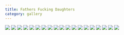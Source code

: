```yaml
---
title: Fathers Fucking Daughters
category: gallery
---
```


<img src="https://incest.life/media/father_daughter/photos/323952.jpg" />

<img src="https://incest.life/media/father_daughter/photos/323953.jpg" />

<img src="https://incest.life/media/father_daughter/photos/323956.jpg" />

<img src="https://incest.life/media/father_daughter/photos/326404.JPG" />

<img src="https://incest.life/media/father_daughter/photos/328878.jpg" />

<img src="https://incest.life/media/father_daughter/photos/333020.jpg" />

<img src="https://incest.life/media/father_daughter/photos/326133.JPG" />

<img src="https://incest.life/media/father_daughter/photos/364241.JPG" />

<img src="https://incest.life/media/father_daughter/photos/364234.JPG" />

<img src="https://incest.life/media/father_daughter/photos/405477.jpg" />

<img src="https://incest.life/media/father_daughter/photos/405500.jpg" />

<img src="https://incest.life/media/father_daughter/photos/405502.jpg" />

<img src="https://incest.life/media/unsorted/579000/578191.jpg" />

<img src="https://incest.life/media/father_daughter/photos/410467.jpg" />

<img src="https://incest.life/media/father_daughter/photos/410471.jpg" />

<img src="https://incest.life/media/father_daughter/photos/408374.jpg" />

<img src="https://incest.life/media/father_daughter/photos/408167.jpg" />

<img src="https://incest.life/media/father_daughter/photos/408176.JPG" />

<img src="https://incest.life/media/father_daughter/photos/408385.JPG" />


